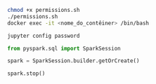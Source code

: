 ```bash
chmod +x permissions.sh
./permissions.sh
docker exec -it <nome_do_contêiner> /bin/bash
```

```bash
jupyter config password
```

```python
from pyspark.sql import SparkSession

spark = SparkSession.builder.getOrCreate()
```

```python
spark.stop()
```
